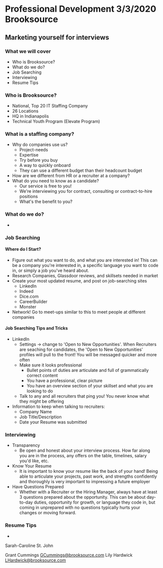 # Professional Development 3/3/2020 Brooksource
## Marketing yourself for interviews

### What we will cover
* Who is Brooksource?
* What do we do?
* Job Searching
* Interviewing
* Resume Tips

### Who is Brooksource?
* National, Top 20 IT Staffing Company
* 26 Locations
* HQ in Indianapolis
* Technical Youth Program (Elevate Program)

### What is a staffing company?
* Why do companies use us?
    * Project-needs
    * Expertise
    * Try before you buy
    * A way to quickly onboard
    * They can use a different budget than their headcount budget
* How are we different from HR or a recruiter at a company?
* What do you need to know as a candidate?
    * Our service is free to you!
    * We're interviewing you for contract, consulting or contract-to-hire positions
    * What's the benefit to you?

### What do we do?
* 

### Job Searching
#### Where do I Start?
* Figure out what you want to do, and what you are interested in! This can be a company you're interested in, a specific language you want to code in, or simply a job you've heard about.
* Research Companies, Glassdoor reviews, and skillsets needed in market
* Create your most updated resume, and post on job-searching sites
    * LinkedIn
    * Indeed
    * Dice.com
    * CareerBuilder
    * Monster
* Network! Go to meet-ups similar to this to meet people at different companies
#### Job Searching Tips and Tricks
* LinkedIn
    * Settings -> change to 'Open to New Opportunities'. When Recruiters are seaching for candidates, the 'Open to New Opportunities' profiles will pull to the front! You will be messaged quicker and more often
    * Make sure it looks professional
        * Bullet points of duties are articulate and full of grammatically correct content
        * You have a professional, clear picture
        * You have an overview section of your skillset and what you are looking to do
    * Talk to any and all recruiters that ping you! You never know what they might be offering
* Information to keep when talking to recruiters:
    * Company Name
    * Job Title/Description
    * Date your Resume was submitted

### Interviewing
* Transparency
    * Be open and honest about your interview process. How far along you are in the process, any offers on the table, timelines, salary you'd like, etc.
* Know Your Resume
    * It is important to know your resume like the back of your hand! Being able to articulate your projects, past work, and strengths confidently and thoroughly is very important to impressing a future employer
* Have Questions Prepared
    * Whether with a Recruiter or the Hiring Manager, always have at least 3 questions prepared about the opportunity. This can be about day-to-day duties, opportunity for growth, or language they code in, but coming in unprepared with no questions typically hurts your changes or moving forward.

### Resume Tips
* 

Sarah-Caroline St. John

Grant Cummings
GCummings@brooksource.com
Lily Hardwick
LHardwick@brooksource.com